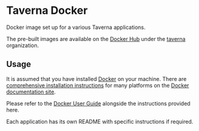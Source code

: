 # Taverna Docker

Docker image set up for a various Taverna applications.

The pre-built images are available on the [Docker Hub](http://hub.docker.com)
under the [taverna](https://registry.hub.docker.com/u/taverna/) organization.

## Usage

It is assumed that you have installed [Docker](http://docker.io) on your
machine. There are
[comprehensive installation instructions](http://docs.docker.com/installation/)
for many platforms on the [Docker documentation site](http://docs.docker.com/).

Please refer to the [Docker User Guide](http://docs.docker.com/userguide/)
alongside the instructions provided here.

Each application has its own README with specific instructions if required.

